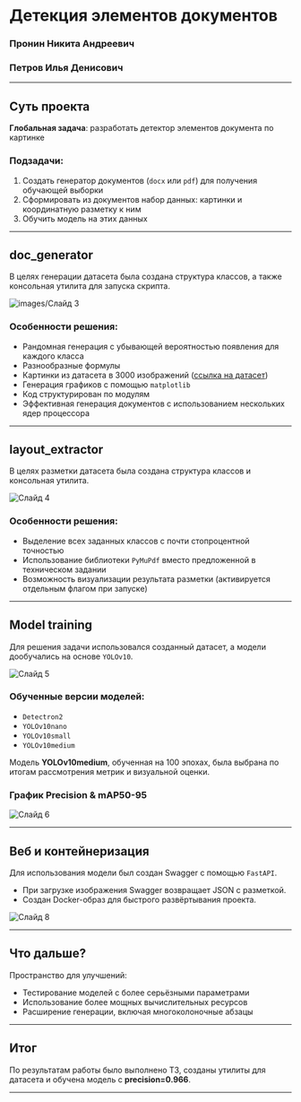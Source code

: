 # Детекция элементов документов 

### Пронин Никита Андреевич  
### Петров Илья Денисович  

---

## Суть проекта  
**Глобальная задача**: разработать детектор элементов документа по картинке  

### Подзадачи:  
1. Создать генератор документов (`docx` или `pdf`) для получения обучающей выборки  
2. Сформировать из документов набор данных: картинки и координатную разметку к ним  
3. Обучить модель на этих данных  

---

## **doc_generator**  
В целях генерации датасета была создана структура классов, а также консольная утилита для запуска скрипта.

![images/Слайд 3](Слайд3.png)

### Особенности решения:
- Рандомная генерация с убывающей вероятностью появления для каждого класса  
- Разнообразные формулы  
- Картинки из датасета в 3000 изображений ([ссылка на датасет](https://www.kaggle.com/datasets/pankajkumar2002/random-image-sample-dataset))  
- Генерация графиков с помощью `matplotlib`  
- Код структурирован по модулям  
- Эффективная генерация документов с использованием нескольких ядер процессора  

---

## **layout_extractor**  
В целях разметки датасета была создана структура классов и консольная утилита.

![Слайд 4](Слайд4.png)

### Особенности решения:
- Выделение всех заданных классов с почти стопроцентной точностью  
- Использование библиотеки `PyMuPdf` вместо предложенной в техническом задании  
- Возможность визуализации результата разметки (активируется отдельным флагом при запуске)  

---

## **Model training**  
Для решения задачи использовался созданный датасет, а модели дообучались на основе `YOLOv10`.  

![Слайд 5](Слайд5.png)

### Обученные версии моделей:
- `Detectron2`  
- `YOLOv10nano`  
- `YOLOv10small`  
- `YOLOv10medium`  

Модель **YOLOv10medium**, обученная на 100 эпохах, была выбрана по итогам рассмотрения метрик и визуальной оценки.  

### График Precision & mAP50-95  

![Слайд 6](Слайд6.png)

---

## **Веб и контейнеризация**  
Для использования модели был создан Swagger с помощью `FastAPI`.  

- При загрузке изображения Swagger возвращает JSON с разметкой.  
- Создан Docker-образ для быстрого развёртывания проекта.  

![Слайд 8](Слайд8.png)

---

## **Что дальше?**
Пространство для улучшений:  
- Тестирование моделей с более серьёзными параметрами  
- Использование более мощных вычислительных ресурсов  
- Расширение генерации, включая многоколоночные абзацы  

---

## Итог  
По результатам работы было выполнено ТЗ, созданы утилиты для датасета и обучена модель с **precision=0.966**.

---

